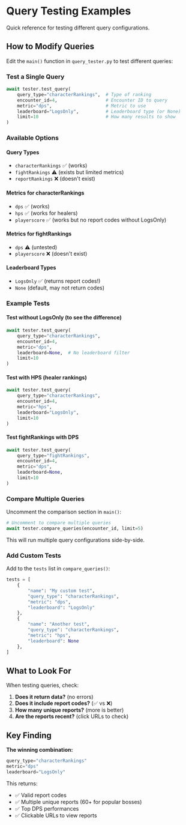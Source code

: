 # Query Testing Examples

Quick reference for testing different query configurations.

## How to Modify Queries

Edit the `main()` function in `query_tester.py` to test different queries:

### Test a Single Query

```python
await tester.test_query(
    query_type="characterRankings",  # Type of ranking
    encounter_id=4,                  # Encounter ID to query
    metric="dps",                    # Metric to use
    leaderboard="LogsOnly",          # Leaderboard type (or None)
    limit=10                         # How many results to show
)
```

### Available Options

#### Query Types
- `characterRankings` ✅ (works)
- `fightRankings` ⚠️  (exists but limited metrics)
- `reportRankings` ❌ (doesn't exist)

#### Metrics for characterRankings
- `dps` ✅ (works)
- `hps` ✅ (works for healers)
- `playerscore` ✅ (works but no report codes without LogsOnly)

#### Metrics for fightRankings
- `dps` ⚠️  (untested)
- `playerscore` ❌ (doesn't exist)

#### Leaderboard Types
- `LogsOnly` ✅ (returns report codes!)
- `None` (default, may not return codes)

### Example Tests

#### Test without LogsOnly (to see the difference)
```python
await tester.test_query(
    query_type="characterRankings",
    encounter_id=4,
    metric="dps",
    leaderboard=None,  # No leaderboard filter
    limit=10
)
```

#### Test with HPS (healer rankings)
```python
await tester.test_query(
    query_type="characterRankings",
    encounter_id=4,
    metric="hps",
    leaderboard="LogsOnly",
    limit=10
)
```

#### Test fightRankings with DPS
```python
await tester.test_query(
    query_type="fightRankings",
    encounter_id=4,
    metric="dps",
    leaderboard=None,
    limit=10
)
```

### Compare Multiple Queries

Uncomment the comparison section in `main()`:

```python
# Uncomment to compare multiple queries
await tester.compare_queries(encounter_id, limit=5)
```

This will run multiple query configurations side-by-side.

### Add Custom Tests

Add to the `tests` list in `compare_queries()`:

```python
tests = [
    {
        "name": "My custom test",
        "query_type": "characterRankings",
        "metric": "dps",
        "leaderboard": "LogsOnly"
    },
    {
        "name": "Another test",
        "query_type": "characterRankings",
        "metric": "hps",
        "leaderboard": None
    },
]
```

## What to Look For

When testing queries, check:

1. **Does it return data?** (no errors)
2. **Does it include report codes?** (✅ vs ❌)
3. **How many unique reports?** (more is better)
4. **Are the reports recent?** (click URLs to check)

## Key Finding

**The winning combination:**
```python
query_type="characterRankings"
metric="dps"
leaderboard="LogsOnly"
```

This returns:
- ✅ Valid report codes
- ✅ Multiple unique reports (60+ for popular bosses)
- ✅ Top DPS performances
- ✅ Clickable URLs to view reports
